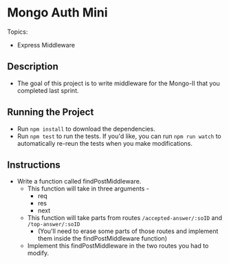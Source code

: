 # Mongo Auth Mini
Topics:
  * Express Middleware 

## Description
 - The goal of this project is to write middleware for the Mongo-II that you completed last sprint.
## Running the Project
- Run `npm install` to download the dependencies.
- Run `npm test` to run the tests. If you'd like, you can run `npm run watch`
  to automatically re-reun the tests when you make modifications.

## Instructions

- Write a function called findPostMiddleware.
  - This function will take in three arguments -
    - req
    - res
    - next
  - This function will take parts from routes `/accepted-answer/:soID` and `/top-answer/:soID`
    - (You'll need to erase some parts of those routes and implement them inside the findPostMiddleware function)
  - Implement this findPostMiddleware in the two routes you had to modify.
